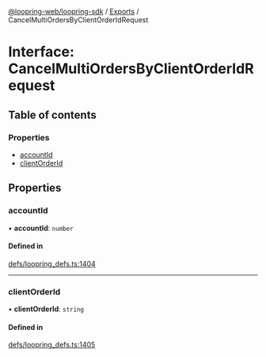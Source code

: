[@loopring-web/loopring-sdk](../README.md) / [Exports](../modules.md) / CancelMultiOrdersByClientOrderIdRequest

# Interface: CancelMultiOrdersByClientOrderIdRequest

## Table of contents

### Properties

- [accountId](CancelMultiOrdersByClientOrderIdRequest.md#accountid)
- [clientOrderId](CancelMultiOrdersByClientOrderIdRequest.md#clientorderid)

## Properties

### accountId

• **accountId**: `number`

#### Defined in

[defs/loopring_defs.ts:1404](https://github.com/Loopring/loopring_sdk/blob/81e0b16/src/defs/loopring_defs.ts#L1404)

___

### clientOrderId

• **clientOrderId**: `string`

#### Defined in

[defs/loopring_defs.ts:1405](https://github.com/Loopring/loopring_sdk/blob/81e0b16/src/defs/loopring_defs.ts#L1405)
